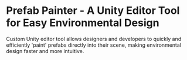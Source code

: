 # Prefab Painter - A Unity Editor Tool for Easy Environmental Design
Custom Unity editor tool allows designers and developers to quickly and efficiently 'paint' prefabs directly into their scene, making environmental design faster and more intuitive.
